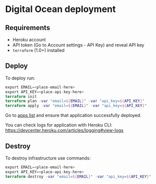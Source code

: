 # Digital Ocean deployment

## Requirements

- Heroku account
- API token (Go to Account settings - API Key) and reveal API key
- `terraform` (1.0+) installed

## Deploy

To deploy run:

```terraform
export EMAIL=<place-email-here>
export API_KEY=<place-api-key-here>
terraform init
terraform plan -var "email=${EMAIL}" -var "api_key=${API_KEY}"
terraform apply -var "email=${EMAIL}" -var "api_key=${API_KEY}"
```

Go to [apps list](https://dashboard.heroku.com/apps) and ensure that application successfully deployed.

You can check logs for application with Heroku CLI: https://devcenter.heroku.com/articles/logging#view-logs


## Destroy

To destroy infrastructure use commands:

```terraform
export EMAIL=<place-email-here>
export API_KEY=<place-api-key-here>
terraform destroy -var "email=${EMAIL}" -var "api_key=${API_KEY}"
```
